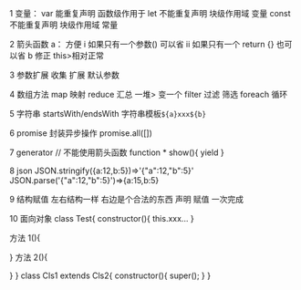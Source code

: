 1 变量：
var 能重复声明 函数级作用于
let 不能重复声明 块级作用域 变量
const 不能重复声明 块级作用域 常量

2 箭头函数
a： 方便
i 如果只有一个参数() 可以省
ii 如果只有一个 return {} 也可以省
b 修正 this>相对正常

3 参数扩展
收集
扩展
默认参数

4 数组方法
map 映射
reduce 汇总 一堆> 变一个
filter 过滤 筛选
foreach 循环

5 字符串
startsWith/endsWith
字符串模板`${a}xxx${b}`

6 promise
封装异步操作
promise.all([])

7 generator // 不能使用箭头函数
function \* show(){
yield
}

8 json
JSON.stringify({a:12,b:5})=>'{"a":12,"b":5}'
JSON.parse('{"a":12,"b":5}')=>{a:15,b:5}

9 结构赋值
左右结构一样
右边是个合法的东西
声明 赋值 一次完成

10 面向对象
class Test{
constructor(){
this.xxx...
}

方法 1(){

}
方法 2(){

}
}
class Cls1 extends Cls2{
constructor(){
super();
}
}
